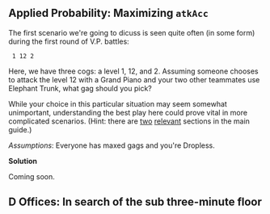 ## Applied Probability: Maximizing `atkAcc`

The first scenario we're going to dicuss is seen quite often (in some form) during the first round of V.P. battles:

```
 1 12 2
```

Here, we have three cogs: a level 1, 12, and 2. Assuming someone chooses to attack the level 12 with a Grand Piano and your two other teammates use Elephant Trunk, what gag should you pick?
 
While your choice in this particular situation may seem somewhat unimportant, understanding the best play here could prove vital in more complicated scenarios. (Hint: there are [two](https://github.com/QED1224/Toontown-Resources#misc-2) [relevant](https://github.com/QED1224/Toontown-Resources#bonus-) sections in the main guide.)

*Assumptions*: Everyone has maxed gags and you're Dropless.

**Solution**

Coming soon.

## D Offices: In search of the sub three-minute floor
